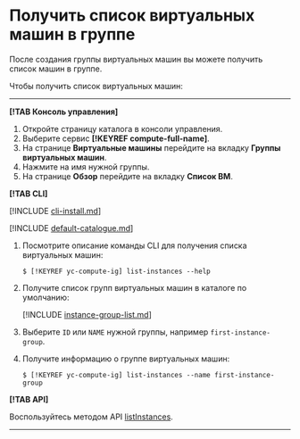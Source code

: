 # Получить список виртуальных машин в группе

После создания группы виртуальных машин вы можете получить список машин в группе.

Чтобы получить список виртуальных машин:

---

**[!TAB Консоль управления]**

1. Откройте страницу каталога в консоли управления.
1. Выберите сервис **[!KEYREF compute-full-name]**.
1. На странице **Виртуальные машины** перейдите на вкладку **Группы виртуальных машин**.
1. Нажмите на имя нужной группы.
1. На странице **Обзор** перейдите на вкладку **Список ВМ**.

**[!TAB CLI]**

[!INCLUDE [cli-install.md](../../../_includes/cli-install.md)]

[!INCLUDE [default-catalogue.md](../../../_includes/default-catalogue.md)]

1. Посмотрите описание команды CLI для получения списка виртуальных машин:

    ```
    $ [!KEYREF yc-compute-ig] list-instances --help
    ```

1. Получите список групп виртуальных машин в каталоге по умолчанию:

    [!INCLUDE [instance-group-list.md](../../../_includes/instance-groups/instance-group-list.md)]

1. Выберите `ID` или `NAME` нужной группы, например `first-instance-group`.
1. Получите информацию о группе виртуальных машин:

    ```
    $ [!KEYREF yc-compute-ig] list-instances --name first-instance-group
    ```

**[!TAB API]**

Воспользуйтесь методом API [listInstances](../../api-ref/InstanceGroup/listInstances.md).

---
